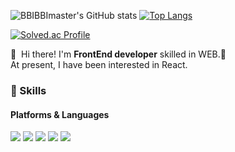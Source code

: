 
![BBIBBImaster's GitHub stats](https://github-readme-stats.vercel.app/api?username=BBIBBImaster&show_icons=true&theme=radical)
[![Top Langs](https://github-readme-stats.vercel.app/api/top-langs/?username=BBIBBImaster&layout=compact&theme=radical&langs_count=8)](https://github.com/anuraghazra/github-readme-stats)

[![Solved.ac Profile](http://mazassumnida.wtf/api/v2/generate_badge?boj=dlstkrPdnjs)](https://solved.ac/dlstkRpdnjs/)

  👋&nbsp; Hi there! I'm <b>FrontEnd developer</b> skilled in WEB.🚀<br/>
  At present, I have been interested in React.<br/>
</p>


### 💪 Skills
#### Platforms & Languages
<p>
  <img src="https://img.shields.io/badge/HTML5-E34F26?style=flat-square&logo=html5&logoColor=white"/>
  <img src="https://img.shields.io/badge/CSS3-1572B6?style=flat-square&logo=css3&logoColor=white"/>
  <img src="https://img.shields.io/badge/Javascript-F7DF1E?style=flat-square&logo=javascript&logoColor=white"/>
  <img src="https://img.shields.io/badge/Typescript-3178C6?style=flat-square&logo=typescript&logoColor=white"/>
  <img src="https://img.shields.io/badge/React-61DAFB?style=flat-square&logo=react&logoColor=white"/>
</p>
